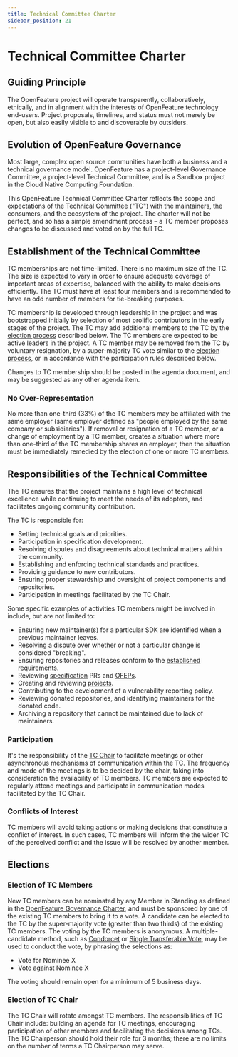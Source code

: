 ```yaml
---
title: Technical Committee Charter
sidebar_position: 21
---
```

# Technical Committee Charter
## Guiding Principle

The OpenFeature project will operate transparently, collaboratively, ethically, and in alignment with the interests of OpenFeature technology end-users. Project proposals, timelines, and status must not merely be open, but also easily visible to and discoverable by outsiders.

## Evolution of OpenFeature Governance

Most large, complex open source communities have both a business and a technical governance model. OpenFeature has a project-level Governance Committee, a project-level Technical Committee, and is a Sandbox project in the Cloud Native Computing Foundation.

This OpenFeature Technical Committee Charter reflects the scope and expectations of the Technical Committee ("TC") with the maintainers, the consumers, and the ecosystem of the project. The charter will not be perfect, and so has a simple amendment process – a TC member proposes changes to be discussed and voted on by the full TC.

## Establishment of the Technical Committee

TC memberships are not time-limited. There is no maximum size of the TC. The size is expected to vary in order to ensure adequate coverage of important areas of expertise, balanced with the ability to make decisions efficiently. The TC must have at least four members and is recommended to have an odd number of members for tie-breaking purposes.

TC membership is developed through leadership in the project and was bootstrapped initially by selection of most prolific contributors in the early stages of the project. The TC may add additional members to the TC by the [election process](#election-of-tc-members) described below. The TC members are expected to be active leaders in the project. A TC member may be removed from the TC by voluntary resignation, by a super-majority TC vote similar to the [election process](#election-of-tc-members), or in accordance with the participation rules described below.

Changes to TC membership should be posted in the agenda document, and may be suggested as any other agenda item.

### No Over-Representation

No more than one-third (33%) of the TC members may be affiliated with the same employer (same employer defined as "people employed by the same company or subsidiaries"). If removal or resignation of a TC member, or a change of employment by a TC member, creates a situation where more than one-third of the TC membership shares an employer, then the situation must be immediately remedied by the election of one or more TC members.


## Responsibilities of the Technical Committee

The TC ensures that the project maintains a high level of technical excellence while continuing to meet the needs of its adopters, and facilitates ongoing community contribution.

The TC is responsible for:

- Setting technical goals and priorities.
- Participation in specification development.
- Resolving disputes and disagreements about technical matters within the community.
- Establishing and enforcing technical standards and practices.
- Providing guidance to new contributors.
- Ensuring proper stewardship and oversight of project components and repositories.
- Participation in meetings facilitated by the TC Chair.

Some specific examples of activities TC members might be involved in include, but are not limited to:

- Ensuring new maintainer(s) for a particular SDK are identified when a previous maintainer leaves.
- Resolving a dispute over whether or not a particular change is considered "breaking".
- Ensuring repositories and releases conform to the [established requirements](https://github.com/open-feature/.github/blob/main/CONTRIBUTING.md#repository-requirements).
- Reviewing [specification](https://github.com/open-feature/spec) PRs and [OFEPs](https://github.com/open-feature/ofep).
- Creating and reviewing [projects](https://github.com/orgs/open-feature/projects).
- Contributing to the development of a vulnerability reporting policy.
- Reviewing donated repositories, and identifying maintainers for the donated code.
- Archiving a repository that cannot be maintained due to lack of maintainers.

### Participation

It's the responsibility of the [TC Chair](#election-of-tc-chair) to facilitate meetings or other asynchronous mechanisms of communication within the TC.
The frequency and mode of the meetings is to be decided by the chair, taking into consideration the availability of TC members.
TC members are expected to regularly attend meetings and participate in communication modes facilitated by the TC Chair.

### Conflicts of Interest

TC members will avoid taking actions or making decisions that constitute a conflict of interest.
In such cases, TC members will inform the the wider TC of the perceived conflict and the issue will be resolved by another member.

## Elections



### Election of TC Members

New TC members can be nominated by any Member in Standing as defined in the [OpenFeature Governance Charter](https://github.com/open-feature/community/blob/main/governance-charter.md), and must be sponsored by one of the existing TC members to bring it to a vote. A candidate can be elected to the TC by the super-majority vote (greater than two thirds) of the existing TC members. The voting by the TC members is anonymous. A multiple-candidate method, such as [Condorcet](http://en.wikipedia.org/wiki/Condorcet_method) or [Single Transferable Vote](http://en.wikipedia.org/wiki/Single_transferable_vote), may be used to conduct the vote, by phrasing the selections as:

* Vote for Nominee X
* Vote against Nominee X

The voting should remain open for a minimum of 5 business days.

### Election of TC Chair

The TC Chair will rotate amongst TC members. The responsibilities of TC Chair include: building an agenda for TC meetings, encouraging participation of other members and facilitating the decisions among TCs. The TC Chairperson should hold their role for 3 months; there are no limits on the number of terms a TC Chairperson may serve.




